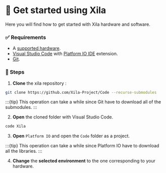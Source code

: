 # 🚀 Get started using Xila

Here you will find how to get started with Xila hardware and software.

### ✅ Requirements

- A [supported hardware](../../Hardware%20reference/Supported%20hardware.md).
- [Visual Studio Code](https://code.visualstudio.com/) with [Platform IO IDE](https://platformio.org/install/ide?install=vscode) extension.
- [Git](https://git-scm.com/downloads).

### 📖 Steps

1. **Clone** the xila repository :
```bash
git clone https://github.com/Xila-Project/Code --recurse-submodules
```
:::{tip}
This operation can take a while since Git have to download all of the submodules.
:::

2. **Open** the cloned folder with Visual Studio Code.

```bash
code Xila
```

3. **Open** `Platform IO` and open the `Code` folder as a project.

:::{tip}
This operation can take a while since Platform IO have to download all the libraries. 
:::

4. **Change** the **selected environment** to the one corresponding to your hardware.





